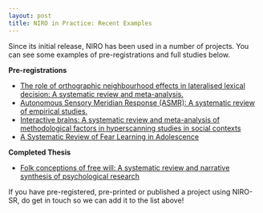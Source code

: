 ```yaml
---
layout: post
title: NIRO in Practice: Recent Examples
---
```


Since its initial release, NIRO has been used in a number of projects. You can see some examples of pre-registrations and full studies below.  

**Pre-registrations**  
- [The role of orthographic neighbourhood effects in lateralised lexical decision: A systematic review and meta-analysis.](https://osf.io/7ekyw)  
- [Autonomous Sensory Meridian Response (ASMR): A systematic review of empirical studies.](https://osf.io/vp7rc)  
- [Interactive brains: A systematic review and meta-analysis of methodological factors in hyperscanning studies in social contexts](https://osf.io/2kuyx)  
- [A Systematic Review of Fear Learning in Adolescence](https://osf.io/f3u9y)  

**Completed Thesis**  
- [Folk conceptions of free will: A systematic review and narrative synthesis of psychological research](https://thesiscommons.org/hezn6/)  

If you have pre-registered, pre-printed or published a project using NIRO-SR, do get in touch so we can add it to the list above!

